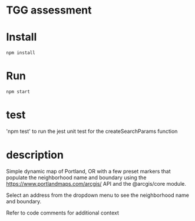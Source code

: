 # TGG assessment

# Install

`npm install`

# Run

`npm start`

# test

'npm test' to run the jest unit test for the createSearchParams function

# description

Simple dynamic map of Portland, OR with a few preset markers that populate the neighborhood name and boundary using the https://www.portlandmaps.com/arcgis/ API and the @arcgis/core module.

Select an address from the dropdown menu to see the neighborhood name and boundary.

Refer to code comments for additional context

